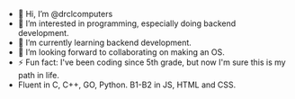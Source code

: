 - 👋 Hi, I’m @drclcomputers
- 👀 I’m interested in programming, especially doing backend development.
- 🌱 I’m currently learning backend development.
- 💞️ I’m looking forward to collaborating on making an OS.
- ⚡ Fun fact: I've been coding since 5th grade, but now I'm sure this is my path in life.
- Fluent in C, C++, GO, Python. B1-B2 in JS, HTML and CSS.

<!---
drclcomputers/drclcomputers is a ✨ special ✨ repository because its `README.md` (this file) appears on your GitHub profile.
You can click the Preview link to take a look at your changes.
--->
